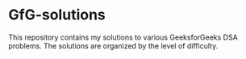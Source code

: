 # GfG-solutions
This repository contains my solutions to various GeeksforGeeks DSA problems. The solutions are organized by the level of difficulty.
